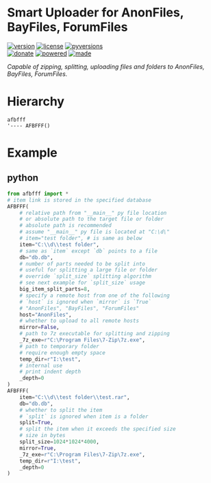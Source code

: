 # Smart Uploader for AnonFiles, BayFiles, ForumFiles

<badges>[![version](https://img.shields.io/pypi/v/afbfff.svg)](https://pypi.org/project/afbfff/)
[![license](https://img.shields.io/pypi/l/afbfff.svg)](https://pypi.org/project/afbfff/)
[![pyversions](https://img.shields.io/pypi/pyversions/afbfff.svg)](https://pypi.org/project/afbfff/)  
[![donate](https://img.shields.io/badge/Donate-Paypal-0070ba.svg)](https://paypal.me/foxe6)
[![powered](https://img.shields.io/badge/Powered%20by-UTF8-red.svg)](https://paypal.me/foxe6)
[![made](https://img.shields.io/badge/Made%20with-PyCharm-red.svg)](https://paypal.me/foxe6)
</badges>

<i>Capable of zipping, splitting, uploading files and folders to AnonFiles, BayFiles, ForumFiles.</i>

# Hierarchy

```
afbfff
'---- AFBFFF()
```

# Example

## python
```python
from afbfff import *
# item link is stored in the specified database
AFBFFF(
    # relative path from "__main__" py file location
    # or absolute path to the target file or folder
    # absolute path is recommended
    # assume "__main__" py file is located at "C:\d\"
    # item="test folder", # is same as below
    item="C:\\d\\test folder",
    # same as `item` except `db` points to a file
    db="db.db",
    # number of parts needed to be split into
    # useful for splitting a large file or folder
    # override `split_size` splitting algorithm
    # see next example for `split_size` usage
    big_item_split_parts=8,
    # specify a remote host from one of the following
    # `host` is ignored when `mirror` is `True`
    # "AnonFiles", "BayFiles", "ForumFiles"
    host="AnonFiles",
    # whether to upload to all remote hosts
    mirror=False,
    # path to 7z executable for splitting and zipping
    _7z_exe=r"C:\Program Files\7-Zip\7z.exe",
    # path to temporary folder
    # require enough empty space 
    temp_dir=r"I:\test",
    # internal use
    # print indent depth
    _depth=0
)
AFBFFF(
    item="C:\\d\\test folder\\test.rar",
    db="db.db",
    # whether to split the item
    # `split` is ignored when item is a folder
    split=True,
    # split the item when it exceeds the specified size
    # size in bytes 
    split_size=1024*1024*4000,
    mirror=True,
    _7z_exe=r"C:\Program Files\7-Zip\7z.exe",
    temp_dir=r"I:\test",
    _depth=0
)
```
